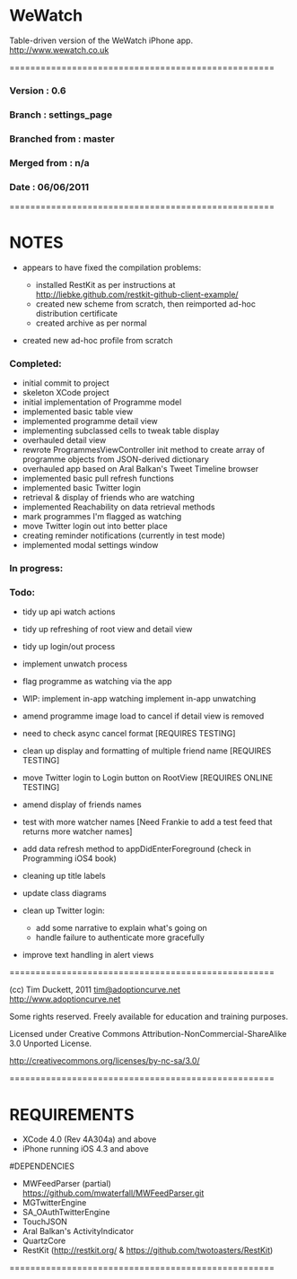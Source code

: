 # WeWatch

Table-driven version of the WeWatch iPhone app.
http://www.wewatch.co.uk

===================================================

### Version         :   0.6
### Branch          :   settings_page
### Branched from   :   master
### Merged from     :   n/a
### Date            :   06/06/2011

===================================================

# NOTES

- appears to have fixed the compilation problems:
  - installed RestKit as per instructions at http://liebke.github.com/restkit-github-client-example/
  - created new scheme from scratch, then reimported ad-hoc distribution certificate
  - created archive as per normal

- created new ad-hoc profile from scratch

### Completed:

- initial commit to project
- skeleton XCode project
- initial implementation of Programme model
- implemented basic table view
- implemented programme detail view
- implementing subclassed cells to tweak table display
- overhauled detail view
- rewrote ProgrammesViewController init method to create array of programme objects from JSON-derived dictionary
- overhauled app based on Aral Balkan's Tweet Timeline browser
- implemented basic pull refresh functions
- implemented basic Twitter login
- retrieval & display of friends who are watching
- implemented Reachability on data retrieval methods
- mark programmes I'm flagged as watching
- move Twitter login out into better place
- creating reminder notifications (currently in test mode)
- implemented modal settings window

### In progress:


### Todo:
- tidy up api watch actions
- tidy up refreshing of root view and detail view
- tidy up login/out process
- implement unwatch process

- flag programme as watching via the app
- WIP:  implement in-app watching
        implement in-app unwatching
- amend programme image load to cancel if detail view is removed
- need to check async cancel format [REQUIRES TESTING]
- clean up display and formatting of multiple friend name [REQUIRES TESTING]
- move Twitter login to Login button on RootView [REQUIRES ONLINE TESTING]
- amend display of friends names 
- test with more watcher names [Need Frankie to add a test feed that returns more watcher names]
- add data refresh method to appDidEnterForeground (check in Programming iOS4 book)
- cleaning up title labels
- update class diagrams
- clean up Twitter login:
  - add some narrative to explain what's going on
  - handle failure to authenticate more gracefully
- improve text handling in alert views

===================================================

(cc) Tim Duckett, 2011
tim@adoptioncurve.net
http://www.adoptioncurve.net

Some rights reserved.  Freely available for
education and training purposes.

Licensed under Creative Commons
Attribution-NonCommercial-ShareAlike 3.0
Unported License.

http://creativecommons.org/licenses/by-nc-sa/3.0/

===================================================

# REQUIREMENTS

- XCode 4.0 (Rev 4A304a) and above
- iPhone running iOS 4.3 and above

#DEPENDENCIES

- MWFeedParser (partial) https://github.com/mwaterfall/MWFeedParser.git
- MGTwitterEngine
- SA_OAuthTwitterEngine
- TouchJSON
- Aral Balkan's ActivityIndicator
- QuartzCore
- RestKit (http://restkit.org/ & https://github.com/twotoasters/RestKit)

===================================================
